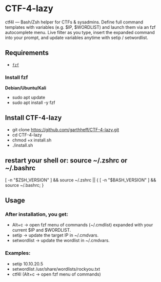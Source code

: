 # CTF-4-lazy
ctf4l — Bash/Zsh helper for CTFs &amp; sysadmins. Define full command templates with variables (e.g. $IP, $WORDLIST) and launch them via an fzf autocomplete menu. Live filter as you type, insert the expanded command into your prompt, and update variables anytime with setip / setwordlist.

## Requirements
- [`fzf`](https://github.com/junegunn/fzf)

### Install fzf
**Debian/Ubuntu/Kali**
* sudo apt update
* sudo apt install -y fzf

## Install CTF-4-lazy
* git clone https://github.com/garthheff/CTF-4-lazy.git
* cd CTF-4-lazy
* chmod +x install.sh
* ./install.sh

## restart your shell or: source ~/.zshrc  or ~/.bashrc
[ -n "$ZSH_VERSION" ] && source ~/.zshrc || { [ -n "$BASH_VERSION" ] && source ~/.bashrc; }

## Usage

### After installation, you get:

* Alt+c → open fzf menu of commands (~/.cmdlist) expanded with your current $IP and $WORDLIST.
* setip <ip> → update the target IP in ~/.cmdvars.
* setwordlist <path> → update the wordlist in ~/.cmdvars.

### Examples:
* setip 10.10.20.5
* setwordlist /usr/share/wordlists/rockyou.txt
* ctf4l (Alt+c → open fzf menu of commands)
